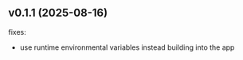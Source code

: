 v0.1.1 (2025-08-16)
-------------------
fixes:
- use runtime environmental variables instead building into the app
